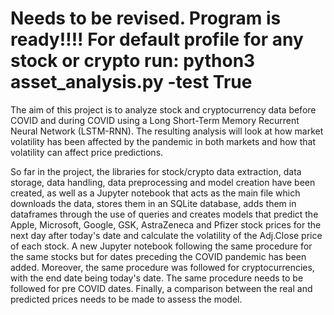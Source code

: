 # Needs to be revised. Program is ready!!!! For default profile for any stock or crypto run: python3 asset_analysis.py -test True

The aim of this project is to analyze stock and cryptocurrency data before COVID and during COVID using a Long Short-Term Memory Recurrent Neural Network (LSTM-RNN). The resulting analysis will look at how market volatility has been affected by the pandemic in both markets and how that volatility can affect price predictions. 

So far in the project, the libraries for stock/crypto data extraction, data storage, data handling, data preprocessing and model creation have been created, as well as a Jupyter notebook that acts as the main file which downloads the data, stores them in an SQLite database, adds them in dataframes through the use of queries and creates models that predict the Apple, Microsoft, Google, GSK, AstraZeneca and Pfizer stock prices for the next day after today's date and calculate the volatility of the Adj.Close price of each stock. A new Jupyter notebook following the same procedure for the same stocks but for dates preceding the COVID pandemic has been added. Moreover, the same procedure was followed for cryptocurrencies, with the end date being today's date. The same procedure needs to be followed for pre COVID dates. Finally, a comparison between the real and predicted prices needs to be made to assess the model.
